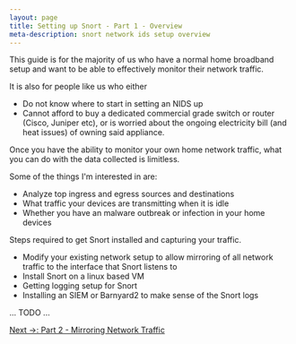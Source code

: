 ```yaml
---
layout: page
title: Setting up Snort - Part 1 - Overview
meta-description: snort network ids setup overview 
---
```

This guide is for the majority of us who have a normal home broadband setup and want to be able to effectively monitor their network traffic.

It is also for people like us who either

- Do not know where to start in setting an NIDS up
- Cannot afford to buy a dedicated commercial grade switch or router (Cisco, Juniper etc), or is worried about the ongoing electricity bill (and heat issues) of owning said appliance.

Once you have the ability to monitor your own home network traffic, what you can do with the data collected is limitless.

Some of the things I'm interested in are:

- Analyze top ingress and egress sources and destinations
- What traffic your devices are transmitting when it is idle
- Whether you have an malware outbreak or infection in your home devices


Steps required to get Snort installed and capturing your traffic.

- Modify your existing network setup to allow mirroring of all network traffic to the interface that Snort listens to
- Install Snort on a linux based VM
- Getting logging setup for Snort
- Installing an SIEM or Barnyard2 to make sense of the Snort logs

... TODO ...

[Next ->: Part 2 - Mirroring Network Traffic](/pages/snort/setup/2-mirroring-network-traffic) 

